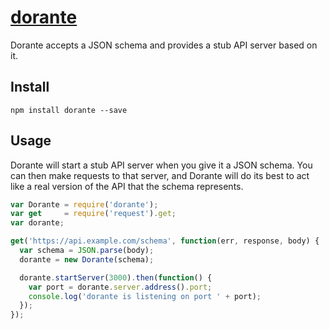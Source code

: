 # [dorante][the-liar]

Dorante accepts a JSON schema and provides a stub API server based on it.

## Install

`npm install dorante --save`

## Usage

Dorante will start a stub API server when you give it a JSON schema. You can
then make requests to that server, and Dorante will do its best to act like a
real version of the API that the schema represents.

```javascript
var Dorante = require('dorante');
var get     = require('request').get;
var dorante;

get('https://api.example.com/schema', function(err, response, body) {
  var schema = JSON.parse(body);
  dorante = new Dorante(schema);

  dorante.startServer(3000).then(function() {
    var port = dorante.server.address().port;
    console.log('dorante is listening on port ' + port);
  });
});
```

[the-liar]: http://en.wikipedia.org/wiki/The_Liar_(Corneille)
